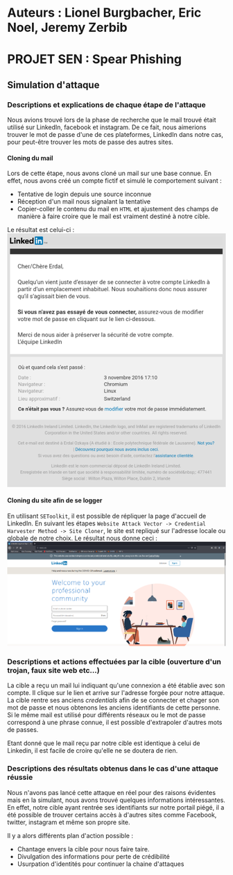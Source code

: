 # Auteurs : Lionel Burgbacher, Eric Noel, Jeremy Zerbib

# PROJET SEN : Spear Phishing

## Simulation d'attaque

### Descriptions et explications de chaque étape de l'attaque

Nous avions trouvé lors de la phase de recherche que le mail trouvé était utilisé sur LinkedIn, facebook et instagram.
De ce fait, nous aimerions trouver le mot de passe d'une de ces plateformes, LinkedIn dans notre cas, pour peut-être trouver les mots de passe des autres sites.

#### Cloning du mail

Lors de cette étape, nous avons cloné un mail sur une base connue.
En effet, nous avons créé un compte fictif et simulé le comportement suivant :
- Tentative de login depuis une source inconnue
- Réception d'un mail nous signalant la tentative
- Copier-coller le contenu du mail en `HTML` et ajustement des champs de manière à faire croire que le mail est vraiment destiné à notre cible.  

Le résultat est celui-ci :  
![](./assets/mail.png)

#### Cloning du site afin de se logger
En utilisant `SEToolkit`, il est possible de répliquer la page d'accueil de LinkedIn.
En suivant les étapes `Website Attack Vector -> Credential Harvester Method -> Site Cloner`, le site est repliqué sur l'adresse locale ou globale de notre choix.
Le résultat nous donne ceci :  
![](./assets/site.png)

### Descriptions et actions effectuées par la cible (ouverture d'un trojan, faux site web etc...)
La cible a reçu un mail lui indiquant qu'une connexion a été établie avec son compte.
Il clique sur le lien et arrive sur l'adresse forgée pour notre attaque.
La cible rentre ses anciens *credentials* afin de se connecter et chager son mot de passe et nous obtenons les anciens identifiants de cette personne.
Si le même mail est utilisé pour différents réseaux ou le mot de passe correspond à une phrase connue, il est possible d'extrapoler d'autres mots de passes.  

Etant donné que le mail reçu par notre cible est identique à celui de Linkedin, il est facile de croire qu'elle ne se doutera de rien.

### Descriptions des résultats obtenus dans le cas d'une attaque réussie
Nous n'avons pas lancé cette attaque en réel pour des raisons évidentes mais en la simulant, nous avons trouvé quelques informations intéressantes.
En effet, notre cible ayant rentrée ses identifiants sur notre portail piégé, il a été possible de trouver certains accès à d'autres sites comme Facebook, twitter, instagram et même son propre site.  

Il y a alors différents plan d'action possible : 
- Chantage envers la cible pour nous faire taire.
- Divulgation des informations pour perte de crédibilité
- Usurpation d'identités pour continuer la chaine d'attaques

